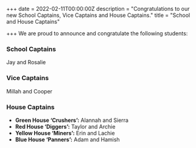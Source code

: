 +++
date = 2022-02-11T00:00:00Z
description = "Congratulations to our new School Captains, Vice Captains and House Captains."
title = "School and House Captains"

+++
We are proud to announce and congratulate the following students:

### School Captains

Jay and Rosalie

### Vice Captains

Millah and Cooper

### House Captains

 * **Green House ‘Crushers’:** Alannah and Sierra
 * **Red House ‘Diggers’:** Taylor and Archie
 * **Yellow House ‘Miners’:** Erin and Lachie
 * **Blue House ‘Panners’:** Adam and Hamish